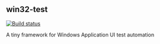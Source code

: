 ## win32-test
[![Build status](https://ci.appveyor.com/api/projects/status/cisie9w2svdjrlgs/branch/master?svg=true)](https://ci.appveyor.com/project/okean/win32-test/branch/master)

A tiny framework for Windows Application UI test automation
